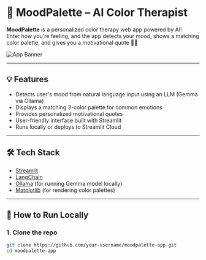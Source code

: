 # 🎨 MoodPalette – AI Color Therapist

**MoodPalette** is a personalized color therapy web app powered by AI!  
Enter how you're feeling, and the app detects your mood, shows a matching color palette, and gives you a motivational quote 💬💖

![App Banner](https://i.imgur.com/YOUR_IMAGE_LINK.png)  <!-- optional screenshot link -->

---

## 💡 Features

- Detects user's mood from natural language input using an LLM (Gemma via Ollama)
- Displays a matching 3-color palette for common emotions
- Provides personalized motivational quotes
- User-friendly interface built with Streamlit
- Runs locally or deploys to Streamlit Cloud

---

## 🛠️ Tech Stack

- [Streamlit](https://streamlit.io/)
- [LangChain](https://www.langchain.com/)
- [Ollama](https://ollama.com/) (for running Gemma model locally)
- [Matplotlib](https://matplotlib.org/) (for rendering color palettes)

---

## 🚀 How to Run Locally

### 1. Clone the repo
```bash
git clone https://github.com/your-username/moodpalette-app.git
cd moodpalette-app

